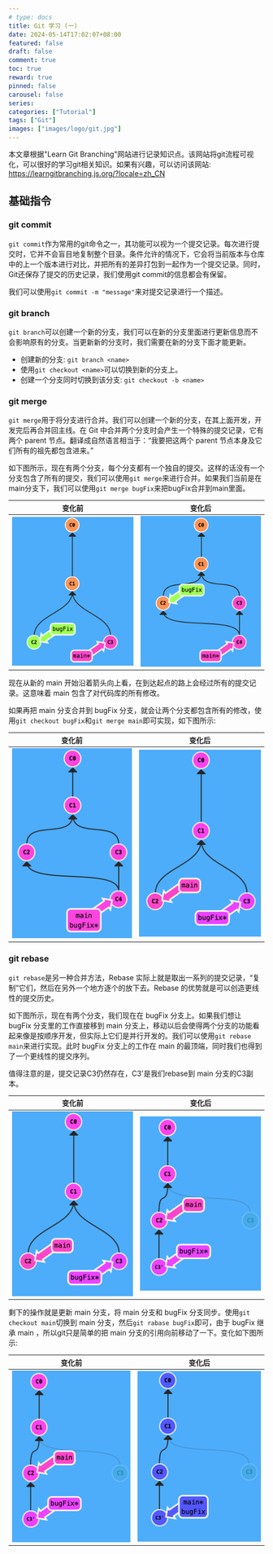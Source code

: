 ```yaml
---
# type: docs 
title: Git 学习 (一)
date: 2024-05-14T17:02:07+08:00
featured: false
draft: false
comment: true
toc: true
reward: true
pinned: false
carousel: false
series:
categories: ["Tutorial"]
tags: ["Git"]
images: ["images/logo/git.jpg"]
---
```


本文章根据"Learn Git Branching"网站进行记录知识点。该网站将git流程可视化，可以很好的学习git相关知识。如果有兴趣，可以访问该网站: https://learngitbranching.js.org/?locale=zh_CN

<!--more-->

## 基础指令

### git commit

`git commit`作为常用的git命令之一，其功能可以视为一个提交记录。每次进行提交时，它并不会盲目地复制整个目录。条件允许的情况下，它会将当前版本与仓库中的上一个版本进行对比，并把所有的差异打包到一起作为一个提交记录。同时，Git还保存了提交的历史记录，我们使用git commit的信息都会有保留。

我们可以使用`git commit -m "message"`来对提交记录进行一个描述。

### git branch

`git branch`可以创建一个新的分支，我们可以在新的分支里面进行更新信息而不会影响原有的分支。当更新新的分支时，我们需要在新的分支下面才能更新。

- 创建新的分支: `git branch <name>`
- 使用`git checkout <name>`可以切换到新的分支上。
- 创建一个分支同时切换到该分支: `git checkout -b <name>`

### git merge

`git merge`用于将分支进行合并。我们可以创建一个新的分支，在其上面开发，开发完后再合并回主线。在 Git 中合并两个分支时会产生一个特殊的提交记录，它有两个 parent 节点。翻译成自然语言相当于：“我要把这两个 parent 节点本身及它们所有的祖先都包含进来。”

如下图所示，现在有两个分支，每个分支都有一个独自的提交。这样的话没有一个分支包含了所有的提交，我们可以使用`git merge`来进行合并。如果我们当前是在main分支下，我们可以使用`git merge bugFix`来把bugFix合并到main里面。

|                            变化前                            |                            变化后                            |
| :----------------------------------------------------------: | :----------------------------------------------------------: |
| ![git_tutorial_1_1](Git/git_tutorial_1_1.png?fill=300x360,Smart) | ![git_tutorial_1_2](Git/git_tutorial_1_2.png?fill=300x360,Smart) |

现在从新的 main 开始沿着箭头向上看，在到达起点的路上会经过所有的提交记录。这意味着 main 包含了对代码库的所有修改。

如果再把 main 分支合并到 bugFix 分支，就会让两个分支都包含所有的修改，使用`git checkout bugFix`和`git merge main`即可实现，如下图所示:

|                            变化前                            |                            变化后                            |
| :----------------------------------------------------------: | :----------------------------------------------------------: |
| ![git_tutorial_1_3](Git/git_tutorial_1_3.png?fill=300x360,Smart) | ![git_tutorial_1_4](Git/git_tutorial_1_4.png?fill=300x360,Smart) |



### git rebase

`git rebase`是另一种合并方法，Rebase 实际上就是取出一系列的提交记录，“复制”它们，然后在另外一个地方逐个的放下去。Rebase 的优势就是可以创造更线性的提交历史。

如下图所示，现在有两个分支，我们现在在 bugFix 分支上。如果我们想让 bugFix 分支里的工作直接移到 main 分支上，移动以后会使得两个分支的功能看起来像是按顺序开发，但实际上它们是并行开发的。我们可以使用`git rebase main`来进行实现。此时 bugFix 分支上的工作在 main 的最顶端，同时我们也得到了一个更线性的提交序列。

值得注意的是，提交记录C3仍然存在，C3'是我们rebase到 main 分支的C3副本。

|                            变化前                            |                            变化后                            |
| :----------------------------------------------------------: | :----------------------------------------------------------: |
| ![git_tutorial_1_4](Git/git_tutorial_1_4.png?fill=300x360,Smart) | ![git_tutorial_1_5](Git/git_tutorial_1_5.png?fill=300x360,Smart) |

剩下的操作就是更新 main 分支，将 main 分支和 bugFix 分支同步。使用`git checkout main`切换到 main 分支，然后`git rabase bugFix`即可，由于 bugFix 继承 main ，所以git只是简单的把 main 分支的引用向前移动了一下。变化如下图所示:

|                            变化前                            |                            变化后                            |
| :----------------------------------------------------------: | :----------------------------------------------------------: |
| ![git_tutorial_1_5](Git/git_tutorial_1_5.png?fill=300x360,Smart) | ![git_tutorial_1_6](Git/git_tutorial_1_6.png?fill=300x360,Smart) |



